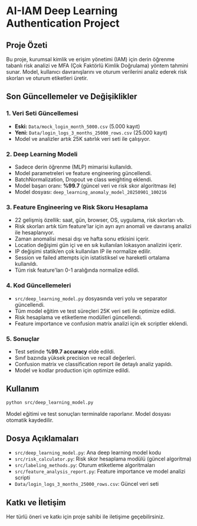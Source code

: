 # AI-IAM Deep Learning Authentication Project

## Proje Özeti
Bu proje, kurumsal kimlik ve erişim yönetimi (IAM) için derin öğrenme tabanlı risk analizi ve MFA (Çok Faktörlü Kimlik Doğrulama) yöntem tahmini sunar. Model, kullanıcı davranışlarını ve oturum verilerini analiz ederek risk skorları ve oturum etiketleri üretir.

## Son Güncellemeler ve Değişiklikler

### 1. Veri Seti Güncellemesi
- **Eski:** `Data/mock_login_month_5000.csv` (5.000 kayıt)
- **Yeni:** `Data/login_logs_3_months_25000_rows.csv` (25.000 kayıt)
- Model ve analizler artık 25K satırlık veri seti ile çalışıyor.

### 2. Deep Learning Modeli
- Sadece derin öğrenme (MLP) mimarisi kullanıldı.
- Model parametreleri ve feature engineering güncellendi.
- BatchNormalization, Dropout ve class weighting eklendi.
- Model başarı oranı: **%99.7** (güncel veri ve risk skor algoritması ile)
- Model dosyası: `deep_learning_anomaly_model_20250901_100216`

### 3. Feature Engineering ve Risk Skoru Hesaplama
- 22 gelişmiş özellik: saat, gün, browser, OS, uygulama, risk skorları vb.
- Risk skorları artık tüm feature'lar için ayrı ayrı anomali ve davranış analizi ile hesaplanıyor.
- Zaman anomalisi mesai dışı ve hafta sonu etkisini içerir.
- Location değişimi gün içi ve en sık kullanılan lokasyon analizini içerir.
- IP değişimi statik/en çok kullanılan IP ile normalize edilir.
- Session ve failed attempts için istatistiksel ve hareketli ortalama kullanıldı.
- Tüm risk feature'ları 0-1 aralığında normalize edildi.

### 4. Kod Güncellemeleri
- `src/deep_learning_model.py` dosyasında veri yolu ve separator güncellendi.
- Tüm model eğitim ve test süreçleri 25K veri seti ile optimize edildi.
- Risk hesaplama ve etiketleme modülleri güncellendi.
- Feature importance ve confusion matrix analizi için ek scriptler eklendi.

### 5. Sonuçlar
- Test setinde **%99.7 accuracy** elde edildi.
- Sınıf bazında yüksek precision ve recall değerleri.
- Confusion matrix ve classification report ile detaylı analiz yapıldı.
- Model ve kodlar production için optimize edildi.

## Kullanım
```bash
python src/deep_learning_model.py
```
Model eğitimi ve test sonuçları terminalde raporlanır. Model dosyası otomatik kaydedilir.

## Dosya Açıklamaları
- `src/deep_learning_model.py`: Ana deep learning model kodu
- `src/risk_calculator.py`: Risk skor hesaplama modülü (güncel algoritma)
- `src/labeling_methods.py`: Oturum etiketleme algoritmaları
- `src/feature_analysis_report.py`: Feature importance ve model analizi scripti
- `Data/login_logs_3_months_25000_rows.csv`: Güncel veri seti

## Katkı ve İletişim
Her türlü öneri ve katkı için proje sahibi ile iletişime geçebilirsiniz.
